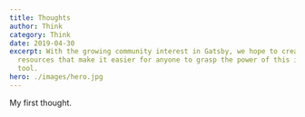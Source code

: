 ```yaml
---
title: Thoughts
author: Think
category: Think
date: 2019-04-30
excerpt: With the growing community interest in Gatsby, we hope to create more
  resources that make it easier for anyone to grasp the power of this incredible
  tool.
hero: ./images/hero.jpg
---
```


My first thought.
